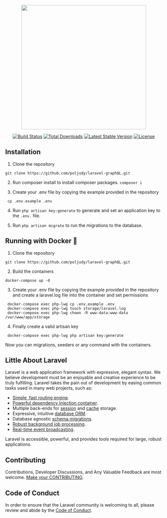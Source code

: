 <p align="center"><a href="https://laravel.com" target="_blank"><img src="https://raw.githubusercontent.com/laravel/art/master/logo-lockup/5%20SVG/2%20CMYK/1%20Full%20Color/laravel-logolockup-cmyk-red.svg" width="400"></a></p>

<p align="center">
<a href="https://travis-ci.org/laravel/framework"><img src="https://travis-ci.org/laravel/framework.svg" alt="Build Status"></a>
<a href="https://packagist.org/packages/laravel/framework"><img src="https://img.shields.io/packagist/dt/laravel/framework" alt="Total Downloads"></a>
<a href="https://packagist.org/packages/laravel/framework"><img src="https://img.shields.io/packagist/v/laravel/framework" alt="Latest Stable Version"></a>
<a href="https://packagist.org/packages/laravel/framework"><img src="https://img.shields.io/packagist/l/laravel/framework" alt="License"></a>
</p>

## Installation
1. Clone the repository
```
git clone https://github.com/poljudy/laravel-graphQL.git
```

2. Run composer install to install composer packages.
``` composer i ```

3. Create your .env file by copying the example provided in the repository
```
 cp .env.example .env
```

4. Run `php artisan key:generate` to generate and set an application key to the `.env.` file.

5. Run `php artisan migrate` to run the migrations to the database.

## Running with Docker 🐋

1. Clone the repository
```
git clone https://github.com/poljudy/laravel-graphQL.git
```
2. Build the containers
```
docker-compose up -d
```
3. Create your .env file by copying the example provided in the repository and create a laravel.log file into the container and set permissions
```
 docker-compose exec php-lwg cp .env.example .env
 docker-compose exec php-lwg touch storage/laravel.log   
 docker-compose exec php-lwg chown -R www-data:www-data /var/www/app/storage 
```
4. Finally create a valid artisan key
```
 docker-compose exec php-lwg php artisan key:generate
```
Now you can migrations, seeders or any command with the containers.

## Little About Laravel

Laravel is a web application framework with expressive, elegant syntax. We believe development must be an enjoyable and creative experience to be truly fulfilling. Laravel takes the pain out of development by easing common tasks used in many web projects, such as:

- [Simple, fast routing engine](https://laravel.com/docs/routing).
- [Powerful dependency injection container](https://laravel.com/docs/container).
- Multiple back-ends for [session](https://laravel.com/docs/session) and [cache](https://laravel.com/docs/cache) storage.
- Expressive, intuitive [database ORM](https://laravel.com/docs/eloquent).
- Database agnostic [schema migrations](https://laravel.com/docs/migrations).
- [Robust background job processing](https://laravel.com/docs/queues).
- [Real-time event broadcasting](https://laravel.com/docs/broadcasting).

Laravel is accessible, powerful, and provides tools required for large, robust applications.
   
## Contributing

Contributions, Developer Discussions, and Any Valuable Feedback are most welcome. [Make your CONTRIBUTING](https://github.com/poljudy/laravel-graphQL/blob/main/CONTRIBUTING.md).

## Code of Conduct

In order to ensure that the Laravel community is welcoming to all, please review and abide by the [Code of Conduct](https://laravel.com/docs/contributions#code-of-conduct).
